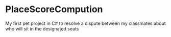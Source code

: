 # PlaceScoreCompution
 My first pet project in C# to resolve a dispute between my classmates about who will sit in the designated seats
